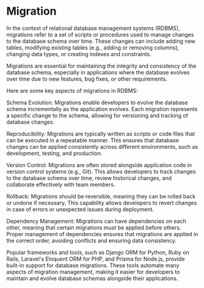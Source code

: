 # Migration
In the context of relational database management systems (RDBMS), migrations refer to a set of scripts or procedures used to manage changes to the database schema over time. These changes can include adding new tables, modifying existing tables (e.g., adding or removing columns), changing data types, or creating indexes and constraints.

Migrations are essential for maintaining the integrity and consistency of the database schema, especially in applications where the database evolves over time due to new features, bug fixes, or other requirements.

Here are some key aspects of migrations in RDBMS:

Schema Evolution: Migrations enable developers to evolve the database schema incrementally as the application evolves. Each migration represents a specific change to the schema, allowing for versioning and tracking of database changes.

Reproducibility: Migrations are typically written as scripts or code files that can be executed in a repeatable manner. This ensures that database changes can be applied consistently across different environments, such as development, testing, and production.

Version Control: Migrations are often stored alongside application code in version control systems (e.g., Git). This allows developers to track changes to the database schema over time, review historical changes, and collaborate effectively with team members.

Rollback: Migrations should be reversible, meaning they can be rolled back or undone if necessary. This capability allows developers to revert changes in case of errors or unexpected issues during deployment.

Dependency Management: Migrations can have dependencies on each other, meaning that certain migrations must be applied before others. Proper management of dependencies ensures that migrations are applied in the correct order, avoiding conflicts and ensuring data consistency.

Popular frameworks and tools, such as Django ORM for Python, Ruby on Rails, Laravel's Eloquent ORM for PHP, and Prisma for Node.js, provide built-in support for database migrations. These tools automate many aspects of migration management, making it easier for developers to maintain and evolve database schemas alongside their applications.
